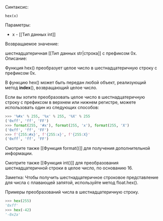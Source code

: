 Синтаксис:
```
hex(x)
```
Параметры:
- x -  [[Тип данных int]]

Возвращаемое значение:

шестнадцатеричная [[Тип данных str|строка]] с префиксом 0x.
Описание:

Функция hex() преобразует целое число в шестнадцатеричную строку с префиксом 0x.

В функцию hex() может быть передан любой объект, реализующий метод __index__(), возвращающий целое число.

Если вы хотите преобразовать целое число в шестнадцатеричную строку с префиксом в верхнем или нижнем регистре, можете использовать один из следующих способов:

```py
>>> '%#x' % 255, '%x' % 255, '%X' % 255
('0xff', 'ff', 'FF')
>>> format(255, '#x'), format(255, 'x'), format(255, 'X')
('0xff', 'ff', 'FF')
>>> f'{255:#x}', f'{255:x}', f'{255:X}'
('0xff', 'ff', 'FF')
```
Смотрите также [[Функция format()]]  для получения дополнительной информации.

Смотрите также [[Функция int()]] для преобразования шестнадцатеричной строки в целое число, по основанию 16.

Заметка:
Чтобы получить шестнадцатеричное строковое представление для числа с плавающей запятой, используйте метод float.hex().

Примеры преобразований числа в шестнадцатеричную строку.
```py
>>> hex(255)
'0xff'
>>> hex(-42)
'-0x2a'
```